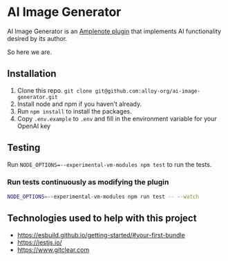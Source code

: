 # AI Image Generator

AI Image Generator is an [Amplenote plugin](https://www.amplenote.com/help/developing_amplenote_plugins) that 
implements AI functionality desired by its author. 

So here we are.

## Installation

1. Clone this repo. `git clone git@github.com:alloy-org/ai-image-generator.git`
2. Install node and npm if you haven't already. 
3. Run `npm install` to install the packages.  
4. Copy `.env.example` to `.env` and fill in the environment variable for your OpenAI key

## Testing

Run `NODE_OPTIONS=--experimental-vm-modules npm test` to run the tests.

### Run tests continuously as modifying the plugin

```bash
NODE_OPTIONS=--experimental-vm-modules npm run test -- --watch
```

## Technologies used to help with this project

* https://esbuild.github.io/getting-started/#your-first-bundle
* https://jestjs.io/
* https://www.gitclear.com
